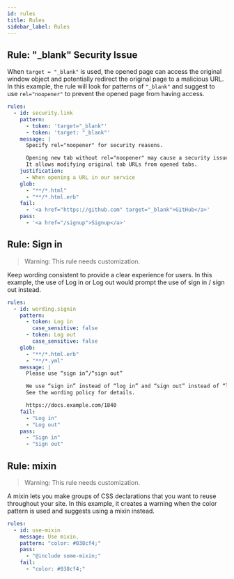 ```yaml
---
id: rules
title: Rules
sidebar_label: Rules
---
```



## Rule: "_blank" Security Issue
When `target = "_blank"` is used, the opened page can access the original window object and potentially redirect the original page to a malicious URL. In this example, the rule will look for patterns of `"_blank"` and suggest to use `rel="noopener"` to prevent the opened page from having access.

```yaml
rules:
  - id: security.link
    pattern:
      - token: 'target="_blank"'
      - token: 'target: "_blank"'
    message: |
      Specify rel="noopener" for security reasons.

      Opening new tab without rel="noopener" may cause a security issue.
      It allows modifying original tab URLs from opened tabs.
    justification:
      - When opening a URL in our service
    glob:
      - "**/*.html"
      - "**/*.html.erb"
    fail:
      - '<a href="https://github.com" target="_blank">GitHub</a>'
    pass:
      - '<a href="/signup">Signup</a>'
```

## Rule: Sign in
> Warning: This rule needs customization.

Keep wording consistent to provide a clear experience for users. In this example, the use of Log in or Log out would prompt the use of sign in / sign out instead.

```yaml
rules:
  - id: wording.signin
    pattern:
      - token: Log in
        case_sensitive: false
      - token: Log out
        case_sensitive: false
    glob:
      - "**/*.html.erb"
      - "**/*.yml"
    message: |
      Please use “sign in”/“sign out”

      We use “sign in” instead of “log in” and “sign out” instead of “log out”.
      See the wording policy for details.

      https://docs.example.com/1840
    fail:
      - "Log in"
      - "Log out"
    pass:
      - "Sign in"
      - "Sign out"
```

## Rule: mixin
> Warning: This rule needs customization.

A mixin lets you make groups of CSS declarations that you want to reuse throughout your site. In this example, it creates a warning when the color pattern is used and suggests using a mixin instead.

```yaml
rules:
  - id: use-mixin
    message: Use mixin.
    pattern: "color: #038cf4;"
    pass:
      - "@include some-mixin;"
    fail:
      - "color: #038cf4;"
```